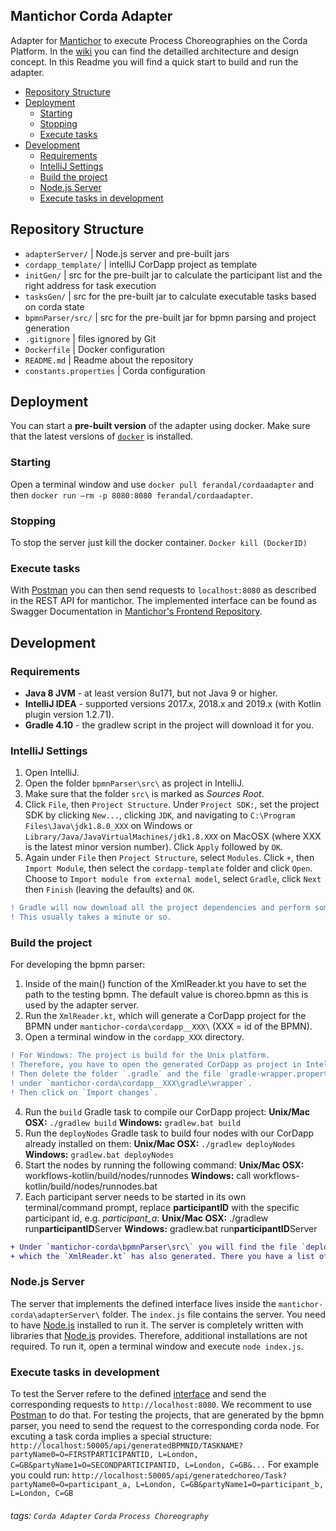 ## Mantichor Corda Adapter

Adapter for [Mantichor](https://github.com/bptlab/mantichor-frontend/wiki/Architecture) to execute Process Choreographies on the Corda Platform. In the [wiki](https://github.com/bptlab/mantichor-corda/wiki) you can find the detailled architecture and design concept. In this Readme you will find a quick start to build and run the adapter.

- [Repository Structure](#repository-structure)
- [Deployment](#deployment)
  * [Starting](#starting)
  * [Stopping](#stopping)
  * [Execute tasks](#execute-tasks)
- [Development](#development)
  * [Requirements](#requirements)
  * [IntelliJ Settings](#intellij-settings)
  * [Build the project](#build-the-project)
  * [Node.js Server](#nodejs-server)
  * [Execute tasks in development](#execute-tasks-in-development)
  
## Repository Structure

* `adapterServer/` | Node.js server and pre-built jars
* `cordapp_template/` | intelliJ CorDapp project as template
* `initGen/` | src for the pre-built jar to calculate the participant list and the right address for task execution
* `tasksGen/` | src for the pre-built jar to calculate executable tasks based on corda state
* `bpmnParser/src/` | src for the pre-built jar for bpmn parsing and project generation
* `.gitignore` | files ignored by Git
* `Dockerfile` | Docker configuration
* `README.md` | Readme about the repository
* `constants.properties` | Corda configuration

## Deployment

You can start a **pre-built version** of the adapter using docker. Make sure that the latest versions of [`docker`](https://docs.docker.com/install/) is installed.

### Starting

Open a terminal window and use `docker pull ferandal/cordaadapter` and then `docker run —rm -p 8080:8080 ferandal/cordaadapter`.

### Stopping

To stop the server just kill the docker container. `Docker kill (DockerID)`

### Execute tasks

With [Postman](https://www.getpostman.com/downloads/) you can then send requests to `localhost:8080` as described in the REST API for mantichor. The implemented interface can be found as Swagger Documentation in [Mantichor's Frontend Repository](https://github.com/bptlab/mantichor-frontend/blob/master/adapter-apidoc.yaml).


## Development

### Requirements
* **Java 8 JVM** - at least version 8u171, but not Java 9 or higher.
* **IntelliJ IDEA** - supported versions 2017.x, 2018.x and 2019.x (with Kotlin plugin version 1.2.71).
* **Gradle 4.10** - the gradlew script in the project will download it for you.

### IntelliJ Settings
1. Open IntelliJ.
2. Open the folder `bpmnParser\src\` as project in IntelliJ.
3. Make sure that the folder `src\` is marked as *Sources Root*.
4. Click `File`, then `Project Structure`. Under `Project SDK:`, set the project SDK by clicking `New...`, clicking `JDK`, and navigating to `C:\Program Files\Java\jdk1.8.0_XXX` on Windows or `Library/Java/JavaVirtualMachines/jdk1.8.XXX` on MacOSX (where XXX is the latest minor version number). Click `Apply` followed by `OK`.
5. Again under `File` then `Project Structure`, select `Modules`. Click `+`, then `Import Module`, then select the `cordapp-template` folder and click `Open`. Choose to `Import module from external model`, select `Gradle`, click `Next` then `Finish` (leaving the defaults) and `OK`.
```diff 
! Gradle will now download all the project dependencies and perform some indexing. 
! This usually takes a minute or so.
```

### Build the project
For developing the bpmn parser:
1. Inside of the main() function of the XmlReader.kt you have to set the path to the testing bpmn. The default value is choreo.bpmn as this is used by the adapter server.
2. Run the `XmlReader.kt`, which will generate a CorDapp project for the BPMN under `mantichor-corda\cordapp__XXX\` (XXX = id of the BPMN).
3. Open a terminal window in the `cordapp_XXX` directory. 
```diff
! For Windows: The project is build for the Unix platform. 
! Therefore, you have to open the generated CorDapp as project in IntelliJ. 
! Then delete the folder `.gradle` and the file `gradle-wrapper.properties` 
! under `mantichor-corda\cordapp__XXX\gradle\wrapper`. 
! Then click on `Import changes`.
```
4. Run the `build` Gradle task to compile our CorDapp project:
        **Unix/Mac OSX:** `./gradlew build`
        **Windows:** `gradlew.bat build`
5. Run the `deployNodes` Gradle task to build four nodes with our CorDapp already installed on them:
        **Unix/Mac OSX:** `./gradlew deployNodes`
        **Windows:** `gradlew.bat deployNodes`
6. Start the nodes by running the following command:
    **Unix/Mac OSX:** workflows-kotlin/build/nodes/runnodes
    **Windows:** call workflows-kotlin/build/nodes/runnodes.bat
7. Each participant server needs to be started in its own terminal/command prompt, replace **participantID** with the specific participant id, e.g. *participant_a*:
    **Unix/Mac OSX:** ./gradlew run**participantID**Server
    **Windows:** gradlew.bat run**participantID**Server
```diff
+ Under `mantichor-corda\bpmnParser\src\` you will find the file `deployServer.txt`, 
+ which the `XmlReader.kt` has also generated. There you have a list of the participants.
```

### Node.js Server
The server that implements the defined interface lives inside the `mantichor-corda\adapterServer\` folder. The `index.js` file contains the server. You need to have [Node.js](https://nodejs.org/en/download/) installed to run it. The server is completely written with libraries that [Node.js](https://nodejs.org/en/download/) provides. Therefore, additional installations are not required. To run it, open a terminal window and execute `node index.js`.

### Execute tasks in development
To test the Server refere to the defined [interface](https://github.com/bptlab/mantichor-frontend/blob/master/adapter-apidoc.yaml) and send the corresponding requests to `http://localhost:8080`. We recomment to use [Postman](https://www.getpostman.com/downloads/) to do that. For testing the projects, that are generated by the bpmn parser, you need to send the request to the corresponding corda node. For excuting a task corda implies a special structure:
`http://localhost:50005/api/generatedBPMNID/TASKNAME?partyName0=O=FIRSTPARTICIPANTID, L=London, C=GB&partyName1=O=SECONDPARTICIPANTID, L=London, C=GB&...` 
For example you could run: `http://localhost:50005/api/generatedchoreo/Task?partyName0=O=participant_a, L=London, C=GB&partyName1=O=participant_b, L=London, C=GB`

###### tags: `Corda Adapter` `Corda` `Process Choreography`
